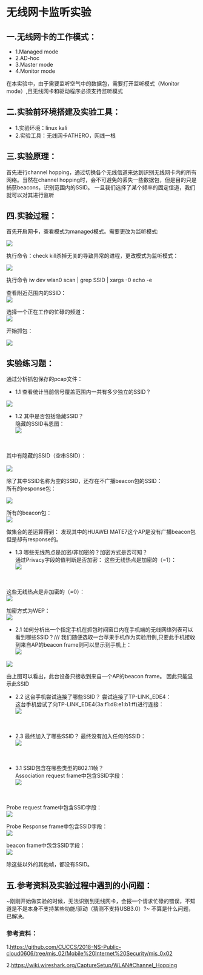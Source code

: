 # 无线网卡监听实验

## 一.无线网卡的工作模式：</br>
- 1.Managed mode
- 2.AD-hoc
- 3.Master mode
- 4.Monitor mode

在本实验中，由于需要监听空气中的数据包，需要打开监听模式（Monitor mode）,且无线网卡和驱动程序必须支持监听模式</br>

## 二.实验前环境搭建及实验工具：</br>
- 1.实验环境：linux kali
- 2.实验工具：无线网卡ATHERO，网线一根

## 三.实验原理：</br>
首先进行channel hopping，通过切换各个无线信道来达到识别无线网卡内的所有网络。当然在channel hopping时，会不可避免的丢失一些数据包，但是目的只是捕获beacons，识别范围内的SSID。
一旦我们选择了某个频率的固定信道，我们就可以对其进行监听

## 四.实验过程：</br>
首先开启网卡，查看模式为managed模式。需要更改为监听模式:</br>

![](img/iwconfig.PNG)

执行命令：check kill杀掉无关的导致异常的进程，更改模式为监听模式：

![](img/checkkill.PNG)

执行命令
    iw dev wlan0 scan | grep SSID | xargs -0 echo -e

查看附近范围内的SSID：</br>
![](img/SSID.PNG)

选择一个正在工作的忙碌的频道：<br/>
![](img/band1.PNG)
</br>

开始抓包：

![](img/airodump.PNG)
</br>

## 实验练习题：</br> 
通过分析抓包保存的pcap文件：</br>
- 1.1 查看统计当前信号覆盖范围内一共有多少独立的SSID？</br>

![](img/SSID种类.PNG)
</br>

- 1.2 其中是否包括隐藏SSID？</br>
隐藏的SSID韦恩图：</br>
![](img/韦恩图1.PNG)
</br>

其中有隐藏的SSID（空串SSID）：</br>
</br>
![](img/20181019.PNG)
</br>

除了其中SSID名称为空的SSID，还存在不广播beacon包的SSID：<br/>
所有的response包：

![](img/1028bssid-response.PNG)
</br>

所有的beacon包：
</br>
![](img/1028bssid-beacons.PNG)
</br>

做集合的差运算得到：
发现其中的HUAWEI MATE7这个AP是没有广播beacon包但是却有response的。

- 1.3 哪些无线热点是加密/非加密的？加密方式是否可知？</br>
通过Privacy字段的值判断是否加密：
这些无线热点是加密的（=1）：</br>
![](img/加密.PNG)
</br>

这些无线热点是非加密的（=0）：</br>
![](img/非加密.PNG)
</br>

加密方式为WEP：</br>
![](img/加密方式.PNG)
</br>

- 2.1 如何分析出一个指定手机在抓包时间窗口内在手机端的无线网络列表可以看到哪些SSID？///
我们随便选取一台苹果手机作为实验用例,只要此手机接收到来自AP的beacon frame则可以显示到手机上：</br>
![](img/1028iphone.PNG)

![](img/1028iphone2.PNG)
</br>

由上图可以看出，此台设备只接收到来自一个AP的beacon frame。
因此只能显示此SSID
- 2.2 这台手机尝试连接了哪些SSID？
尝试连接了TP-LINK_EDE4：<br/>
这台手机尝试了向TP-LINK_EDE4(3a:f1:d8:e1:b1:ff)进行连接：<br/>
![](img/1028iphone-connect.PNG)
</br>

- 2.3 最终加入了哪些SSID？
最终没有加入任何的SSID：</br>
![](img/1028iphone-nodata.PNG)
</br>

- 3.1 SSID包含在哪些类型的802.11帧？</br>
Association request frame中包含SSID字段：</br>
![](img/SSID0.PNG)
</br>

Probe request frame中包含SSID字段：
</br>
![](img/SSID4.PNG)
</br>

Probe Response frame中包含SSID字段：</br>
![](img/SSID5.PNG)
</br>

beacon frame中包含SSID字段：</br>
![](img/SSID8.PNG)
</br>

除这些以外的其他帧，都没有SSID。

## 五.参考资料及实验过程中遇到的小问题：</br>
~刚刚开始做实验的时候，无法识别到无线网卡，会报一个请求忙碌的错误，不知道是不是本身不支持某些功能/驱动（猜测不支持USB3.0）?~
不算是什么问题，已解决。

### 参考资料：
1.https://github.com/CUCCS/2018-NS-Public-cloud0606/tree/mis_02/Mobile%20Internet%20Security/mis_0x02

2.https://wiki.wireshark.org/CaptureSetup/WLAN#Channel_Hopping